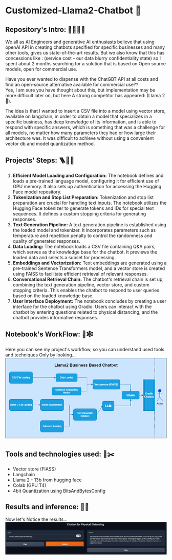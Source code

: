 # Customized-Llama2-Chatbot 🦙

## Repository's Intro: 🤷‍♂️🤷‍♂️
We all as AI Engineers and generative AI enthusiasts believe that using openAI API in creating chatbots specified for specific businesses and many other tools, gives us state-of-the-art results. But we also know that this has concessions like : (service cost - our data blurry confidentiality state) so I spent about 2 months searching for a solution that is based on Open source models, open for commercial use.

Have you ever wanted to dispense with the ChatGBT API at all costs and find an open-source alternative available for commercial use??  
Yes, I am sure you have thought about this, but implementation may be more difficult later on, but here A strong competitor has appeared: (Llama 2 🦙).  

The idea is that I wanted to insert a CSV file into a model using vector store, available on langchain, in order to obtain a model that specializes in a specific business, has deep knowledge of its information, and is able to respond with specific answers, which is something that was a challenge for all models, no matter how many parameters they had or how large their architecture was.  It was difficult to achieve without using a convenient vector db and model quantization method.

## Projects' Steps: 🪜🚶‍♂️
1. **Efficient Model Loading and Configuration:** The notebook defines and loads a pre-trained language model, configuring it for efficient use of GPU memory. It also sets up authentication for accessing the Hugging Face model repository.
2. **Tokenization and Stop List Preparation:** Tokenization and stop list preparation are crucial for handling text inputs. The notebook utilizes the Hugging Face tokenizer to generate tokens and IDs for special text sequences. It defines a custom stopping criteria for generating responses.
3. **Text Generation Pipeline:** A text generation pipeline is established using the loaded model and tokenizer. It incorporates parameters such as temperature and repetition penalty to control the randomness and quality of generated responses.
4. **Data Loading:** The notebook loads a CSV file containing Q&A pairs, which serves as the knowledge base for the chatbot. It previews the loaded data and selects a subset for processing.
5. **Embeddings and Vectorization:** Text embeddings are generated using a pre-trained Sentence Transformers model, and a vector store is created using FAISS to facilitate efficient retrieval of relevant responses.
6. **Conversational Retrieval Chain:** The chatbot's retrieval chain is set up, combining the text generation pipeline, vector store, and custom stopping criteria. This enables the chatbot to respond to user queries based on the loaded knowledge base.
7. **User Interface Deployment:** The notebook concludes by creating a user interface for the chatbot using Gradio. Users can interact with the chatbot by entering questions related to physical distancing, and the chatbot provides informative responses.


## Notebook's WorkFlow: 🎴🕸️
Here you can see my project's workflow, so you can understand used tools and techniques Only by looking...
![LLM-diagram](https://github.com/Ahmedsamy96/Customized-Llama2-Chatbot/blob/main/LLM-diagram.drawio.png)


## Tools and technologies used: 🔨✂️
- Vector store (FIASS)
- Langchain
- Llama 2 - 13b from hugging face
- Colab (GPU T4)
- 4bit Quantization using BitsAndBytesConfig

## Results and inference: 🍰🍰
Now let's Notice the results...
![Result1](https://github.com/Ahmedsamy96/Customized-Llama2-Chatbot/blob/main/Screenshot%202023-09-04%20104751.png)
